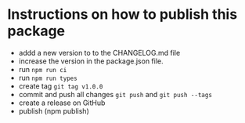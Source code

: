 # Instructions on how to publish this package

  - addd a new version to to the CHANGELOG.md file
  - increase the version in the package.json file.
  - run `npm run ci`
  - run `npm run types`
  - create tag `git tag v1.0.0`
  - commit and push all changes `git push` and `git push --tags`
  - create a release on GitHub
  - publish (npm publish)
  